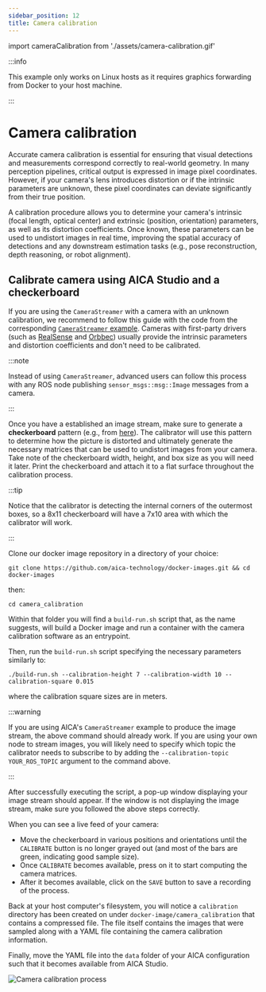 ```yaml
---
sidebar_position: 12
title: Camera calibration
---
```


import cameraCalibration from './assets/camera-calibration.gif'

:::info

This example only works on Linux hosts as it requires graphics forwarding from Docker to your host machine.

:::

# Camera calibration

Accurate camera calibration is essential for ensuring that visual detections and measurements correspond correctly to
real-world geometry. In many perception pipelines, critical output is expressed in image pixel coordinates. However, if
your camera's lens introduces distortion or if the intrinsic parameters are unknown, these pixel coordinates can deviate
significantly from their true position.

A calibration procedure allows you to determine your camera's intrinsic (focal length, optical center) and extrinsic
(position, orientation) parameters, as well as its distortion coefficients. Once known, these parameters can be used to
undistort images in real time, improving the spatial accuracy of detections and any downstream estimation tasks (e.g.,
pose reconstruction, depth reasoning, or robot alignment).

## Calibrate camera using AICA Studio and a checkerboard

If you are using the `CameraStreamer` with a camera with an unknown calibration, we recommend to follow this guide with
the code from the corresponding [`CameraStreamer` example](./camera-streamer.md). Cameras with first-party drivers (such
as [RealSense](./realsense-component.md) and [Orbbec](./orbbec-component.md)) usually provide the intrinsic parameters
and distortion coefficients and don't need to be calibrated.

:::note

Instead of using `CameraStreamer`, advanced users can follow this process with any ROS node publishing
`sensor_msgs::msg::Image` messages from a camera.

:::

Once you have a established an image stream, make sure to generate a **checkerboard** pattern (e.g., from
[here](https://calib.io/pages/camera-calibration-pattern-generator)). The calibrator will use this pattern to determine
how the picture is distorted and ultimately generate the necessary matrices that can be used to undistort images from
your camera. Take note of the checkerboard width, height, and box size as you will need it later. Print the checkerboard
and attach it to a flat surface throughout the calibration process.

:::tip

Notice that the calibrator is detecting the internal corners of the outermost boxes, so a 8x11 checkerboard will have a
7x10 area with which the calibrator will work.

:::

Clone our docker image repository in a directory of your choice:

```shell
git clone https://github.com/aica-technology/docker-images.git && cd docker-images
```

then:

```shell
cd camera_calibration
```

Within that folder you will find a `build-run.sh` script that, as the name suggests, will build a Docker image and run a
container with the camera calibration software as an entrypoint.


Then, run the `build-run.sh` script specifying the necessary parameters similarly to:

```shell
./build-run.sh --calibration-height 7 --calibration-width 10 --calibration-square 0.015
```

where the calibration square sizes are in meters.

:::warning

If you are using AICA's `CameraStreamer` example to produce the image stream, the above command should already work.
If you are using your own node to stream images, you will likely need to specify which topic the calibrator needs to
subscribe to by adding the `--calibration-topic YOUR_ROS_TOPIC` argument to the command above.

:::

After successfully executing the script, a pop-up window displaying your image stream should appear. If the window is
not displaying the image stream, make sure you followed the above steps correctly.

When you can see a live feed of your camera:

- Move the checkerboard in various positions and orientations until the `CALIBRATE` button is no longer grayed out (and
most of the bars are green, indicating good sample size).
- Once `CALIBRATE` becomes available, press on it to start computing the camera matrices.
- After it becomes available, click on the `SAVE` button to save a recording of the process.

Back at your host computer's filesystem, you will notice a `calibration` directory has been created on under
`docker-image/camera_calibration` that contains a compressed file. The file itself contains the images that were sampled
along with a YAML file containing the camera calibration information.

Finally, move the YAML file into the `data` folder of your AICA configuration such that it becomes available from AICA
Studio.

<div class="text--center">
  <img src={cameraCalibration} alt="Camera calibration process" />
</div>
